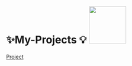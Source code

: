 
# ✨My-Projects 💡 <img src="proj1-removebg-preview.png"  width="100px">


<a href="https://manishdeveloper333.github.io/index.php">Project </a>

